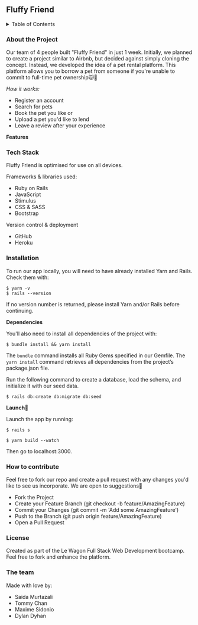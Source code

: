 <h2>Fluffy Friend</h2>

<details>
<summary>Table of Contents</summary>

  - About the Project
  - Tech Stack
  - Installation
  - How to contribute
  - License
  - The team
  
</details>


<h3>About the Project</h3>

Our team of 4 people built "Fluffy Friend" in just 1 week. Initially, we planned to create a project similar to Airbnb, but decided against simply cloning the concept. Instead, we developed the idea of a pet rental platform. This platform allows you to borrow a pet from someone if you're unable to commit to full-time pet ownership🐱🐶

*How it works:*

- Register an account
- Search for pets
- Book the pet you like or 
- Upload a pet you'd like to lend
- Leave a review after your experience

**Features**


<h3>Tech Stack</h3>

Fluffy Friend is optimised for use on all devices.

Frameworks & libraries used:

- Ruby on Rails
- JavaScript
- Stimulus
- CSS & SASS
- Bootstrap

Version control & deployment
- GitHub
- Heroku

<h3>Installation</h3>

To run our app locally, you will need to have already installed Yarn and Rails. Check them with:
```
$ yarn -v 
$ rails --version
```

If no version number is returned, please install Yarn and/or Rails before continuing.

**Dependencies**

You'll also need to install all dependencies of the project with:
```
$ bundle install && yarn install
```

The `bundle` command installs all Ruby Gems specified in our Gemfile. The ```yarn install``` command retrieves all dependencies from the project’s package.json file.

Run the following command to create a database, load the schema, and initialize it with our seed data. 

```
$ rails db:create db:migrate db:seed
```

**Launch**🚀

Launch the app by running:
```
$ rails s
```
```
$ yarn build --watch
```
Then go to localhost:3000.

<h3>How to contribute</h3>

Feel free to fork our repo and create a pull request with any changes you'd like to see us incorporate. We are open to suggestions🙂

- Fork the Project
- Create your Feature Branch (git checkout -b feature/AmazingFeature)
- Commit your Changes (git commit -m 'Add some AmazingFeature')
- Push to the Branch (git push origin feature/AmazingFeature)
- Open a Pull Request

<h3>License</h3>

Created as part of the Le Wagon Full Stack Web Development bootcamp. Feel free to fork and enhance the platform.

<h3>The team</h3>

Made with love by:

- Saida Murtazali
- Tommy Chan
- Maxime Sidonio
- Dylan Dyhan
